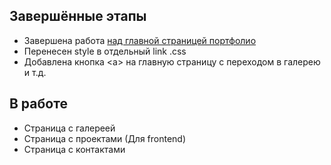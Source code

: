 ## Завершённые этапы
+ Завершена работа [над главной страницей портфолио](home.html)
+ Перенесен style в отдельный link .css
+ Добавлена кнопка \<a> на главную страницу с переходом в галерею и т.д.

## В работе
+ Страница с галереей
+ Страница с проектами (Для frontend)
+ Страница с контактами
